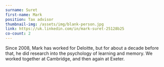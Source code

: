 ```yaml
---
surname: Suret
first-name: Mark
position: Tax advisor
thumbnail-img: /assets/img/blank-person.jpg
link: https://uk.linkedin.com/in/mark-suret-25128b25
co-count: 2
---
```


Since 2008, Mark has worked for Deloitte, but for about a decade before that, he did research into the psychology of learning and memory. We worked together at Cambridge, and then again at Exeter. 


